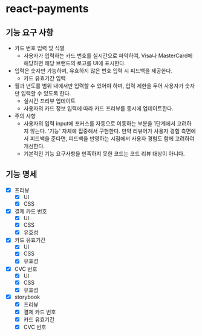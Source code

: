 # react-payments

## 기능 요구 사항

- 카드 번호 입력 및 식별
  - 사용자가 입력하는 카드 번호를 실시간으로 파악하여, Visa나 MasterCard에 해당하면 해당 브랜드의 로고를 UI에 표시한다.
- 입력은 숫자만 가능하며, 유효하지 않은 번호 입력 시 피드백을 제공한다.
  - 카드 유효기간 입력
- 월과 년도를 범위 내에서만 입력할 수 있어야 하며, 입력 제한을 두어 사용자가 숫자만 입력할 수 있도록 한다.
  - 실시간 프리뷰 업데이트
  - 사용자의 카드 정보 입력에 따라 카드 프리뷰를 동시에 업데이트한다.
- 주의 사항
  - 사용자의 입력 input에 포커스를 자동으로 이동하는 부분을 1단계에서 고려하지 않는다. '기능' 자체에 집중해서 구현한다. 만약 리뷰어가 사용자 경험 측면에서 피드백을 준다면, 피드백을 반영하는 시점에서 사용자 경험도 함께 고려하여 개선한다.
  - 기본적인 기능 요구사항을 만족하지 못한 코드는 코드 리뷰 대상이 아니다.

## 기능 명세

- [x] 프리뷰
  - [x] UI
  - [x] CSS
- [x] 결제 카드 번호
  - [x] UI
  - [x] CSS
  - [x] 유효성
- [x] 카드 유효기간
  - [x] UI
  - [x] CSS
  - [x] 유효성
- [x] CVC 번호
  - [x] UI
  - [x] CSS
  - [x] 유효성
- [x] storybook
  - [x] 프리뷰
  - [x] 결제 카드 번호
  - [x] 카드 유효기간
  - [x] CVC 번호
